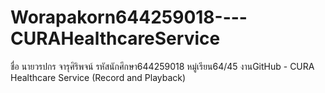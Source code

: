 # Worapakorn644259018----CURAHealthcareService
 ชื่อ นายวรปกร จารุศิริพจน์ รหัสนักศึกษา644259018 หมู่เรียน64/45 งานGitHub - CURA Healthcare Service (Record and Playback)

